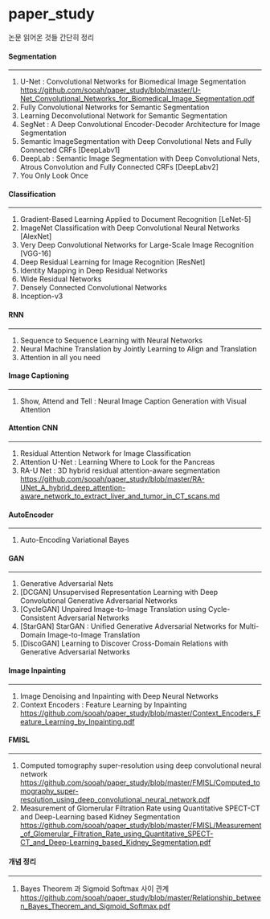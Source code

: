 # paper_study

논문 읽어온 것들 간단히 정리

#### Segmentation

-----

1. U-Net : Convolutional Networks for Biomedical Image Segmentation
<https://github.com/sooah/paper_study/blob/master/U-Net_Convolutional_Networks_for_Biomedical_Image_Segmentation.pdf>
2. Fully Convolutional Networks for Semantic Segmentation
3. Learning Deconvolutional Network for Semantic Segmentation
4. SegNet : A Deep Convolutional Encoder-Decoder Architecture for Image Segmentation
5. Semantic ImageSegmentation with Deep Convolutional Nets and Fully Connected CRFs [DeepLabv1] 
6. DeepLab : Semantic Image Segmentation with Deep Convolutional Nets, Atrous Convolution and Fully Connected CRFs [DeepLabv2] 
7. You Only Look Once


#### Classification

- - -

1. Gradient-Based Learning Applied to Document Recognition [LeNet-5]
2. ImageNet Classification with Deep Convolutional Neural Networks [AlexNet]
3. Very Deep Convolutional Networks for Large-Scale Image Recognition  [VGG-16]
4. Deep Residual Learning for Image Recognition [ResNet]
5. Identity Mapping in Deep Residual Networks
6. Wide Residual Networks
7. Densely Connected Convolutional Networks 
8. Inception-v3



#### RNN

---

1. Sequence to Sequence Learning with Neural Networks
2. Neural Machine Translation by Jointly Learning to Align and Translation
3. Attention in all you need

#### Image Captioning

---

1. Show, Attend and Tell : Neural Image Caption Generation with Visual Attention

#### Attention CNN

---

1. Residual Attention Network for Image Classification
2. Attention U-Net : Learning Where to Look for the Pancreas
3. RA-U Net : 3D hybrid residual attention-aware segmentation 
<https://github.com/sooah/paper_study/blob/master/RA-UNet_A_hybrid_deep_attention-aware_network_to_extract_liver_and_tumor_in_CT_scans.md>

#### AutoEncoder

----

1. Auto-Encoding Variational Bayes

#### GAN

----

1. Generative Adversarial Nets
2. [DCGAN] Unsupervised Representation Learning with Deep Convolutional Generative Adversarial Networks
3. [CycleGAN] Unpaired Image-to-Image Translation using Cycle-Consistent Adversarial Networks
4. [StarGAN] StarGAN : Unified Generative Adversarial Networks for Multi-Domain Image-to-Image Translation
5. [DiscoGAN] Learning to Discover Cross-Domain Relations with Generative Adversarial Networks

#### Image Inpainting

---

1. Image Denoising and Inpainting with Deep Neural Networks
2. Context Encoders : Feature Learning by Inpainting
<https://github.com/sooah/paper_study/blob/master/Context_Encoders_Feature_Learning_by_Inpainting.pdf>

#### FMISL

-----

1. Computed tomography super-resolution using deep convolutional neural network 
<https://github.com/sooah/paper_study/blob/master/FMISL/Computed_tomography_super-resolution_using_deep_convolutional_neural_network.pdf>
2. Measurement of Glomerular Filtration Rate using Quantitative SPECT-CT and Deep-Learning based Kidney Segmentation
<https://github.com/sooah/paper_study/blob/master/FMISL/Measurement_of_Glomerular_Filtration_Rate_using_Quantitative_SPECT-CT_and_Deep-Learning_based_Kidney_Segmentation.pdf>


#### 개념 정리

-----

1. Bayes Theorem 과 Sigmoid Softmax 사이 관계
<https://github.com/sooah/paper_study/blob/master/Relationship_between_Bayes_Theorem_and_Sigmoid_Softmax.pdf>

